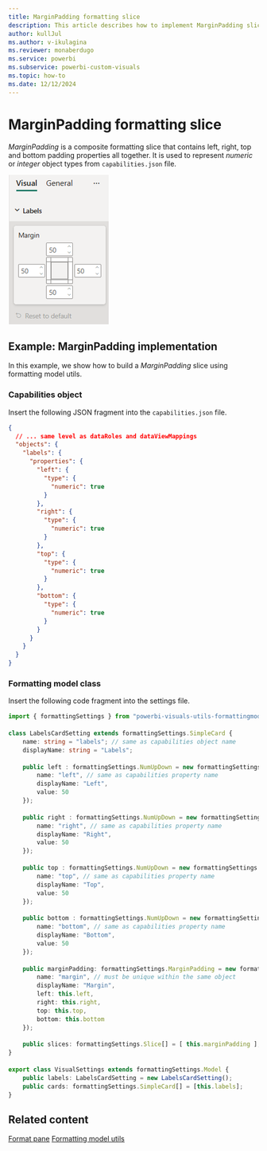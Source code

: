 ```yaml
---
title: MarginPadding formatting slice
description: This article describes how to implement MarginPadding slice in custom visuals using the formatting model utils
author: kullJul
ms.author: v-ikulagina
ms.reviewer: monaberdugo
ms.service: powerbi
ms.subservice: powerbi-custom-visuals
ms.topic: how-to
ms.date: 12/12/2024
---
```


# MarginPadding formatting slice

*MarginPadding* is a composite formatting slice that contains left, right, top and bottom padding properties all together. It is used to represent *numeric* or *integer* object types from `capabilities.json` file.

![Screenshot of the MarginPadding slice](media/format-pane/margin-padding.png)

## Example: MarginPadding implementation

In this example, we show how to build a *MarginPadding* slice using formatting model utils.

### Capabilities object

Insert the following JSON fragment into the `capabilities.json` file.

```json
{
  // ... same level as dataRoles and dataViewMappings
  "objects": {
    "labels": {
      "properties": {
        "left": {
          "type": {
            "numeric": true
          }
        },
        "right": {
          "type": {
            "numeric": true
          }
        },
        "top": {
          "type": {
            "numeric": true
          }
        },
        "bottom": {
          "type": {
            "numeric": true
          }
        }
      }
    }
  }
}
```

### Formatting model class

Insert the following code fragment into the settings file.

```typescript
import { formattingSettings } from "powerbi-visuals-utils-formattingmodel";

class LabelsCardSetting extends formattingSettings.SimpleCard {
    name: string = "labels"; // same as capabilities object name
    displayName: string = "Labels";

    public left : formattingSettings.NumUpDown = new formattingSettings.NumUpDown({
        name: "left", // same as capabilities property name
        displayName: "Left",
        value: 50
    });

    public right : formattingSettings.NumUpDown = new formattingSettings.NumUpDown({
        name: "right", // same as capabilities property name
        displayName: "Right",
        value: 50
    });

    public top : formattingSettings.NumUpDown = new formattingSettings.NumUpDown({
        name: "top", // same as capabilities property name
        displayName: "Top",
        value: 50
    });

    public bottom : formattingSettings.NumUpDown = new formattingSettings.NumUpDown({
        name: "bottom", // same as capabilities property name
        displayName: "Bottom",
        value: 50
    });

    public marginPadding: formattingSettings.MarginPadding = new formattingSettings.MarginPadding({
        name: "margin", // must be unique within the same object
        displayName: "Margin",
        left: this.left,
        right: this.right,
        top: this.top,
        bottom: this.bottom
    });

    public slices: formattingSettings.Slice[] = [ this.marginPadding ];
}

export class VisualSettings extends formattingSettings.Model {
    public labels: LabelsCardSetting = new LabelsCardSetting();
    public cards: formattingSettings.SimpleCard[] = [this.labels];
}
```

## Related content

[Format pane](format-pane-general.md)
[Formatting model utils](utils-formatting-model.md)